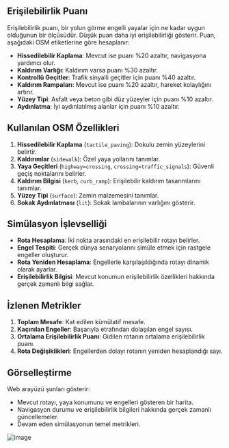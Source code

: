## Erişilebilirlik Puanı

Erişilebilirlik puanı, bir yolun görme engelli yayalar için ne kadar uygun olduğunun bir ölçüsüdür. Düşük puan daha iyi erişilebilirliği gösterir. Puan, aşağıdaki OSM etiketlerine göre hesaplanır:

- **Hissedilebilir Kaplama**: Mevcut ise puanı %20 azaltır, navigasyona yardımcı olur.
- **Kaldırım Varlığı**: Kaldırım varsa puanı %30 azaltır.
- **Kontrollü Geçitler**: Trafik sinyalli geçitler için puanı %40 azaltır.
- **Kaldırım Rampaları**: Mevcut ise puanı %20 azaltır, hareket kolaylığını artırır.
- **Yüzey Tipi**: Asfalt veya beton gibi düz yüzeyler için puanı %10 azaltır.
- **Aydınlatma**: İyi aydınlatılmış alanlar için puanı %10 azaltır.

## Kullanılan OSM Özellikleri

1. **Hissedilebilir Kaplama** (`tactile_paving`): Dokulu zemin yüzeylerini belirtir.
2. **Kaldırımlar** (`sidewalk`): Özel yaya yollarını tanımlar.
3. **Yaya Geçitleri** (`highway=crossing`, `crossing=traffic_signals`): Güvenli geçiş noktalarını belirler.
4. **Kaldırım Bilgisi** (`kerb`, `curb_ramp`): Erişilebilir kaldırım tasarımlarını tanımlar.
5. **Yüzey Tipi** (`surface`): Zemin malzemesini tanımlar.
6. **Sokak Aydınlatması** (`lit`): Sokak lambalarının varlığını gösterir.

## Simülasyon İşlevselliği

- **Rota Hesaplama**: İki nokta arasındaki en erişilebilir rotayı belirler.
- **Engel Tespiti**: Gerçek dünya senaryolarını simüle etmek için rastgele engeller oluşturur.
- **Rota Yeniden Hesaplama**: Engellerle karşılaşıldığında rotayı dinamik olarak ayarlar.
- **Erişilebilirlik Bilgisi**: Mevcut konumun erişilebilirlik özellikleri hakkında gerçek zamanlı bilgi sağlar.

## İzlenen Metrikler

1. **Toplam Mesafe**: Kat edilen kümülatif mesafe.
2. **Kaçınılan Engeller**: Başarıyla etrafından dolaşılan engel sayısı.
3. **Ortalama Erişilebilirlik Puanı**: Gidilen rotanın ortalama erişilebilirlik puanı.
4. **Rota Değişiklikleri**: Engellerden dolayı rotanın yeniden hesaplandığı sayı.

## Görselleştirme

Web arayüzü şunları gösterir:

- Mevcut rotayı, yaya konumunu ve engelleri gösteren bir harita.
- Navigasyon durumu ve erişilebilirlik bilgileri hakkında gerçek zamanlı güncellemeler.
- Devam eden simülasyonun temel metrikleri.

![image](https://github.com/user-attachments/assets/33956229-f4d7-4932-90f2-50e384da3398)


